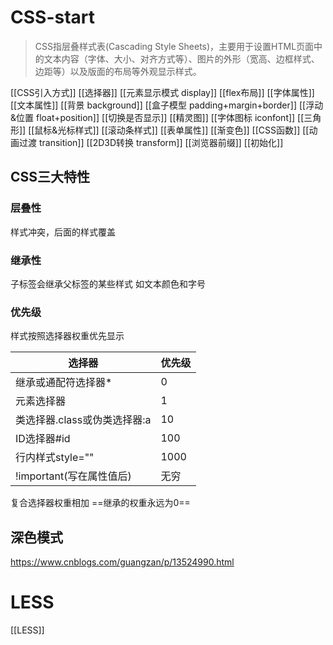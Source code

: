 # CSS-start
> CSS指层叠样式表(Cascading Style Sheets)，主要用于设置HTML页面中的文本内容（字体、大小、对齐方式等）、图片的外形（宽高、边框样式、边距等）以及版面的布局等外观显示样式。

[[CSS引入方式]]
[[选择器]]
[[元素显示模式 display]]
[[flex布局]]
[[字体属性]]
[[文本属性]]
[[背景 background]]
[[盒子模型 padding+margin+border]]
[[浮动&位置 float+position]]
[[切换是否显示]]
[[精灵图]]
[[字体图标 iconfont]]
[[三角形]]
[[鼠标&光标样式]]
[[滚动条样式]]
[[表单属性]]
[[渐变色]]
[[CSS函数]]
[[动画过渡 transition]]
[[2D3D转换 transform]]
[[浏览器前缀]]
[[初始化]]
## CSS三大特性
### 层叠性
样式冲突，后面的样式覆盖
### 继承性
子标签会继承父标签的某些样式
如文本颜色和字号
### 优先级
样式按照选择器权重优先显示

| 选择器                       | 优先级 |
| ---------------------------- | ------ |
| 继承或通配符选择器*          | 0      |
| 元素选择器                   | 1      |
| 类选择器.class或伪类选择器:a | 10     |
| ID选择器#id                  | 100    |
| 行内样式style=""             | 1000   |
| !important(写在属性值后)     | 无穷   |
复合选择器权重相加
==继承的权重永远为0==
## 深色模式
https://www.cnblogs.com/guangzan/p/13524990.html
# LESS
[[LESS]]









